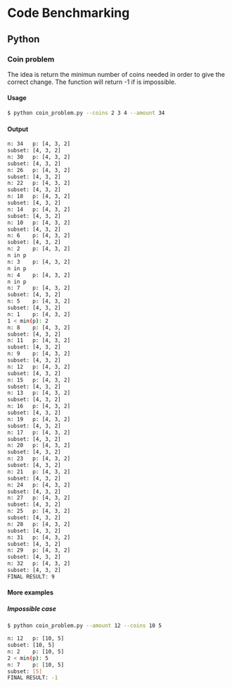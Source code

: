 # Code Benchmarking

## Python

### Coin problem

The idea is return the minimun number of coins needed in order to give
the correct change. The function will return -1 if is impossible.

#### Usage

```bash
$ python coin_problem.py --coins 2 3 4 --amount 34
```

#### Output


```bash
n: 34   p: [4, 3, 2]
subset: [4, 3, 2]
n: 30   p: [4, 3, 2]
subset: [4, 3, 2]
n: 26   p: [4, 3, 2]
subset: [4, 3, 2]
n: 22   p: [4, 3, 2]
subset: [4, 3, 2]
n: 18   p: [4, 3, 2]
subset: [4, 3, 2]
n: 14   p: [4, 3, 2]
subset: [4, 3, 2]
n: 10   p: [4, 3, 2]
subset: [4, 3, 2]
n: 6    p: [4, 3, 2]
subset: [4, 3, 2]
n: 2    p: [4, 3, 2]
n in p
n: 3    p: [4, 3, 2]
n in p
n: 4    p: [4, 3, 2]
n in p
n: 7    p: [4, 3, 2]
subset: [4, 3, 2]
n: 5    p: [4, 3, 2]
subset: [4, 3, 2]
n: 1    p: [4, 3, 2]
1 < min(p): 2
n: 8    p: [4, 3, 2]
subset: [4, 3, 2]
n: 11   p: [4, 3, 2]
subset: [4, 3, 2]
n: 9    p: [4, 3, 2]
subset: [4, 3, 2]
n: 12   p: [4, 3, 2]
subset: [4, 3, 2]
n: 15   p: [4, 3, 2]
subset: [4, 3, 2]
n: 13   p: [4, 3, 2]
subset: [4, 3, 2]
n: 16   p: [4, 3, 2]
subset: [4, 3, 2]
n: 19   p: [4, 3, 2]
subset: [4, 3, 2]
n: 17   p: [4, 3, 2]
subset: [4, 3, 2]
n: 20   p: [4, 3, 2]
subset: [4, 3, 2]
n: 23   p: [4, 3, 2]
subset: [4, 3, 2]
n: 21   p: [4, 3, 2]
subset: [4, 3, 2]
n: 24   p: [4, 3, 2]
subset: [4, 3, 2]
n: 27   p: [4, 3, 2]
subset: [4, 3, 2]
n: 25   p: [4, 3, 2]
subset: [4, 3, 2]
n: 28   p: [4, 3, 2]
subset: [4, 3, 2]
n: 31   p: [4, 3, 2]
subset: [4, 3, 2]
n: 29   p: [4, 3, 2]
subset: [4, 3, 2]
n: 32   p: [4, 3, 2]
subset: [4, 3, 2]
FINAL RESULT: 9
```

#### More examples

##### Impossible case

```bash
$ python coin_problem.py --amount 12 --coins 10 5
```


```bash
n: 12   p: [10, 5]
subset: [10, 5]
n: 2    p: [10, 5]
2 < min(p): 5
n: 7    p: [10, 5]
subset: [5]
FINAL RESULT: -1

```